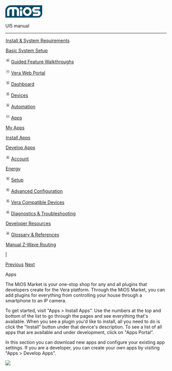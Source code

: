 ![](skins/mios/images/logo.png)

UI5 manual

  
---  
  
![](images/spacer.gif)[Install & System
Requirements](index.html#!docs5/installation_and_system_requirements_en_3lite_all.md)

![](images/spacer.gif)[Basic System Setup ](index.html#!docs5/getting_started_en_3lite_all.md)

![](skins/mios/images/plus.gif)[Guided Feature Walkthroughs
](features_en_3lite_all.html)

![](skins/mios/images/minus.gif)[Vera Web
Portal](index.html#!docs5/web_portal_en_3lite_all.md)

![](skins/mios/images/plus.gif)[Dashboard](index.html#!docs5/dashboard_en_3lite_all.md)

![](skins/mios/images/plus.gif)[Devices](index.html#!docs5/devices_en_3lite_all.md)

![](skins/mios/images/plus.gif)[Automation](index.html#!docs5/automation_en_3lite_all.md)

![](skins/mios/images/minus.gif)[Apps](index.html#!docs5/apps_en_3lite_all.md)

![](images/spacer.gif)[My Apps](index.html#!docs5/my_apps_en_3lite_all.md)

![](images/spacer.gif)[Install Apps ](index.html#!docs5/install_apps_en_3lite_all.md)

![](images/spacer.gif)[Develop Apps](index.html#!docs5/develop_apps_en_3lite_all.md)

![](skins/mios/images/plus.gif)[Account](index.html#!docs5/account_en_3lite_all.md)

![](images/spacer.gif)[Energy](index.html#!docs5/energy_en_3lite_all.md)

![](skins/mios/images/plus.gif)[Setup](index.html#!docs5/setup_en_3lite_all.md)

![](skins/mios/images/plus.gif)[Advanced
Configuration](index.html#!docs5/advanced_configuration_en_3lite_all.md)

![](skins/mios/images/plus.gif)[Vera Compatible
Devices](index.html#!docs5/supported_hardware_en_3lite_all.md)

![](skins/mios/images/plus.gif)[Diagnostics &
Troubleshooting](index.html#!docs5/troubleshooting_en_3lite_all.md)

![](images/spacer.gif)[Developer Resources](index.html#!docs5/developers_en_3lite_all.md)

![](skins/mios/images/plus.gif)[Glossary &
References](index.html#!docs5/reference_en_3lite_all.md)

![](images/spacer.gif)[Manual Z-Wave Routing](index.html#!docs5/ManualRoute_en_3lite_all.md)

|

[Previous](index.html#!docs5/automation_en_3lite_all.html) [Next](my_apps_en_3lite_all.md)

Apps

  
The MiOS Market is your one-stop shop for any and all plugins that developers
create for the Vera platform. Through the MiOS Market, you can add plugins for
everything from controlling your house through a smartphone to an IP camera.  
  
To get started, visit "Apps > Install Apps". Use the numbers at the top and
bottom of the list to go through the pages and see everything that's
available. When you see a plugin you'd like to install, all you need to do is
click the "Install" button under that device's description. To see a list of
all apps that are available and under development, click on "Apps Portal".  
  
In this section you can download new apps and configure your existing app
settings. If you are a developer, you can create your own apps by visiting
"Apps > Develop Apps".  
  
  
![](/images/mios/apps-my-apps.png)  
  
  
  
  
  

  

